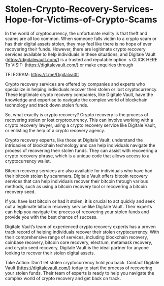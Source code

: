 # Stolen-Crypto-Recovery-Services-Hope-for-Victims-of-Crypto-Scams

In the world of cryptocurrency, the unfortunate reality is that theft and scams are all too common. When someone falls victim to a crypto scam or has their digital assets stolen, they may feel like there is no hope of ever recovering their funds. However, there are legitimate crypto recovery services available to help individuals in these situations, and Digitale Vault (https://digitalevault.com/) is a trusted and reputable option.
s
 CLICK HERE To VISIT: (https://digitalevault.com/) or make enquiries through

TELEGRAM: https://t.me/Digitalva0lt

Crypto recovery services are offered by companies and experts who specialize in helping individuals recover their stolen or lost cryptocurrency. These legitimate crypto recovery companies, like Digitale Vault, have the knowledge and expertise to navigate the complex world of blockchain technology and track down stolen funds.

So, what exactly is crypto recovery? Crypto recovery is the process of recovering stolen or lost cryptocurrency. This can involve working with a crypto recovery lawyer, using a crypto recovery service like Digitale Vault, or enlisting the help of a crypto recovery agency.

Crypto recovery experts, like those at Digitale Vault, understand the intricacies of blockchain technology and can help individuals navigate the process of recovering their stolen funds. They can assist with recovering a crypto recovery phrase, which is a unique code that allows access to a cryptocurrency wallet.


Bitcoin recovery services are also available for individuals who have had their bitcoin stolen by scammers. Digitale Vault offers bitcoin recovery services that can help individuals recover their bitcoin through various methods, such as using a bitcoin recovery tool or recovering a bitcoin recovery seed.

If you have lost bitcoin or had it stolen, it is crucial to act quickly and seek out a legitimate bitcoin recovery service like Digitale Vault. Their experts can help you navigate the process of recovering your stolen funds and provide you with the best chance of success.

Digitale Vault’s team of experienced crypto recovery experts has a proven track record of helping individuals recover their stolen cryptocurrency. With their comprehensive range of services, including blockchain recovery, coinbase recovery, bitcoin core recovery, electrum, metamask recovery, and crypto seed recovery, Digitale Vault is the ideal partner for anyone looking to recover their stolen digital assets.

Take Action: Don’t let stolen cryptocurrency hold you back. Contact Digitale Vault (https://digitalevault.com/) today to start the process of recovering your stolen funds. Their team of experts is ready to help you navigate the complex world of crypto recovery and get back on track.
